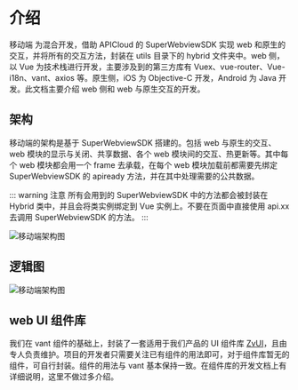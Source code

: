 # 介绍

移动端 为混合开发，借助 APICloud 的 SuperWebviewSDK 实现 web 和原生的交互，并将所有的交互方法，封装在 utils 目录下的 hybrid 文件夹中。web 侧，以 Vue 为技术栈进行开发，主要涉及到的第三方库有 Vuex、vue-router、Vue-i18n、vant、axios 等。原生侧，iOS 为 Objective-C 开发，Android 为 Java 开发。此文档主要介绍 web 侧和 web 与原生交互的开发。

## 架构

移动端的架构是基于 SuperWebviewSDK 搭建的。包括 web 与原生的交互、web 模块的显示与关闭、共享数据、各个 web 模块间的交互、热更新等。其中每个 web 模块都会用一个 frame 去承载，在每个 web 模块加载前都需要先绑定 SuperWebviewSDK 的 apiready 方法，并在其中处理需要的公共数据。

::: warning 注意
所有会用到的 SuperWebviewSDK 中的方法都会被封装在 Hybrid 类中，并且会将类实例绑定到 Vue 实例上。不要在页面中直接使用 api.xx 去调用 SuperWebviewSDK 的方法。
:::

<img :src="$withBase('/jiagou.png')" alt="移动端架构图">

## 逻辑图

<img :src="$withBase('/mobile.png')" alt="移动端架构图">


## web UI 组件库

我们在 vant 组件的基础上，封装了一套适用于我们产品的 UI 组件库 [ZvUI](http://zvui.lhanyun.com)，且由专人负责维护。项目的开发者只需要关注已有组件的用法即可，对于组件库暂无的组件，可自行封装。组件的用法与 vant 基本保持一致。在组件库的开发文档上有详细说明，这里不做过多介绍。
